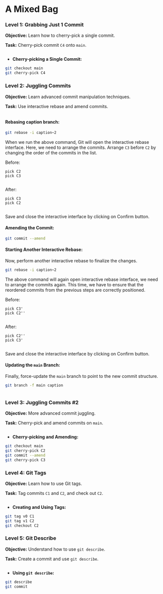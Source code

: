 # &#x20;A Mixed Bag&#x20;

### Level 1: Grabbing Just 1 Commit

**Objective:** Learn how to cherry-pick a single commit.

**Task:** Cherry-pick commit `C4` onto `main`.

<figure><img src=".gitbook/assets/ A Mixed Bag image 1.0.png" alt=""><figcaption></figcaption></figure>

* **Cherry-picking a Single Commit:**

```bash
git checkout main
git cherry-pick C4
```

### Level 2: Juggling Commits

**Objective:** Learn advanced commit manipulation techniques.

**Task:** Use interactive rebase and amend commits.

<figure><img src=".gitbook/assets/ A Mixed Bag image 2.0.png" alt=""><figcaption></figcaption></figure>

#### **Rebasing caption branch:**

```bash
git rebase -i caption~2
```

When we run the above command, Git will open the interactive rebase interface. Here, we need to arrange the commits. Arrange `C3` before `C2` by changing the order of the commits in the list.

Before:  &#x20;

```
pick C2
pick C3
```

<figure><img src=".gitbook/assets/ A Mixed Bag image 2.1.png" alt=""><figcaption></figcaption></figure>

After:

```
pick C3
pick C2
```

<figure><img src=".gitbook/assets/ A Mixed Bag image 2.2.png" alt=""><figcaption></figcaption></figure>

Save and close the interactive interface by clicking on Confirm button.

#### Amending the Commit:

```bash
git commit --amend
```

#### Starting Another Interactive Rebase:

Now, perform another interactive rebase to finalize the changes.

```bash
git rebase -i caption~2
```

The above command will again open interactive rebase interface, we need to arrange the commits again. This time, we have to ensure that the reordered commits from the previous steps are correctly positioned.

Before:

```
pick C3'
pick C2''
```

<figure><img src=".gitbook/assets/ A Mixed Bag image 2.3.png" alt=""><figcaption></figcaption></figure>

After:

```
pick C2''
pick C3'
```

<figure><img src=".gitbook/assets/ A Mixed Bag image 2.4.png" alt=""><figcaption></figcaption></figure>

Save and close the interactive interface by clicking on Confirm button.

#### Updating the `main` Branch:

Finally, force-update the `main` branch to point to the new commit structure.

```bash
git branch -f main caption
```

<figure><img src=".gitbook/assets/ A Mixed Bag image 2.5.png" alt=""><figcaption></figcaption></figure>

### Level 3: Juggling Commits #2

**Objective:** More advanced commit juggling.

**Task:** Cherry-pick and amend commits on `main`.

<figure><img src=".gitbook/assets/ A Mixed Bag image 3.0.png" alt=""><figcaption></figcaption></figure>

* **Cherry-picking and Amending:**

```bash
git checkout main
git cherry-pick C2
git commit --amend
git cherry-pick C3
```

### Level 4: Git Tags

**Objective:** Learn how to use Git tags.

**Task:** Tag commits `C1` and `C2`, and check out `C2`.

<figure><img src=".gitbook/assets/ A Mixed Bag image 4.png" alt=""><figcaption></figcaption></figure>

* **Creating and Using Tags:**

```bash
git tag v0 C1
git tag v1 C2
git checkout C2
```

### Level 5: Git Describe

**Objective:** Understand how to use `git describe`.

**Task:** Create a commit and use `git describe`.

<figure><img src=".gitbook/assets/ A Mixed Bag image 5.png" alt=""><figcaption></figcaption></figure>

* **Using `git describe`:**

```bash
git describe
git commit
```
